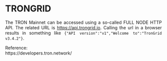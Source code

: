 # TRONGRID

<p align="justify">
The TRON Mainnet can be accessed using a so-called FULL NODE HTTP API. The related URL is <a href="https://api.trongrid.io/">https://api.trongrid.io</a>. Calling the url in a browser results in something like <code>{"API version":"v1","Welcome to":"TronGrid v3.4.2"}</code>.
</p>

<p align="justify">
Reference:</br>
https://developers.tron.network/
</p>
